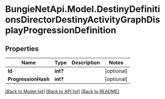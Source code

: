 # BungieNetApi.Model.DestinyDefinitionsDirectorDestinyActivityGraphDisplayProgressionDefinition
## Properties

Name | Type | Description | Notes
------------ | ------------- | ------------- | -------------
**Id** | **int?** |  | [optional] 
**ProgressionHash** | **int?** |  | [optional] 

[[Back to Model list]](../README.md#documentation-for-models) [[Back to API list]](../README.md#documentation-for-api-endpoints) [[Back to README]](../README.md)

